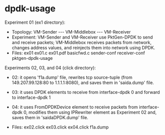 # dpdk-usage

Experiment 01 (ex1 directory):
- Topology:
	VM-Sender --- VM-Middlebox --- VM-Receiver
- Experiment:
	VM-Sender and VM-Receiver use PktGen-DPDK to send and receive packets;
	VM-Middlebox receives packets from network, changes address values, and reinjects them into network using DPDK.
- Files:
	ex01
	ex01.c
	ex01.pdf
	basicfwd.c
	sender-conf
	receiver-conf
	pktgen-dpdk-usage

Experiments 02, 03, and 04 (click directory):
- 02: it opens 'f1a.dump' file, rewrites tcp source-tuple (from 149.207.99.128:80 to 1.1.1.1:8080), and saves them in 'saida.dump' file.

- 03: it uses DPDK elements to receive from interface-dpdk 0 and forward to interface-dpdk 1

- 04: it uses FromDPDKDevice element to receive packets from interface-dpdk 0, modifies them using IPRewriter element as Experiment 02 and, saves them in 'saidaDPDK.dump' file.

- Files:
	ex02.click
	ex03.click
	ex04.click
	f1a.dump
